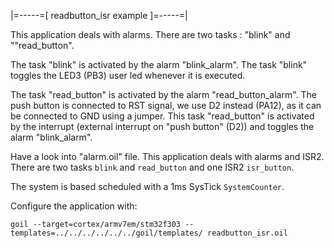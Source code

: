 |=-----=[ readbutton_isr example ]=-----=|

This application deals with alarms.
There are two tasks : "blink" and ""read_button".

The task "blink" is activated by the alarm "blink_alarm".
The task "blink" toggles the LED3 (PB3) user led whenever it is executed.

The task "read_button" is activated by the alarm "read_button_alarm".
The push button is connected to RST signal, we use D2 instead (PA12), as it can be connected to GND using a jumper.
This task "read_button" is activated by the interrupt (external interrupt on "push button" (D2)) and toggles the alarm "blink_alarm".

Have a look into "alarm.oil" file.
This application deals with alarms and ISR2.
There are two tasks `blink` and `read_button` and one ISR2 `isr_button`.

The system is based scheduled with a 1ms SysTick `SystemCounter`.

Configure the application with:

```
goil --target=cortex/armv7em/stm32f303 --templates=../../../../../../goil/templates/ readbutton_isr.oil
```
